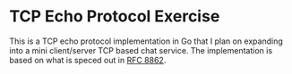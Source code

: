 # TCP Echo Protocol Exercise

This is a TCP echo protocol implementation in Go that I plan on expanding into a mini client/server TCP based chat service. The implementation is based on what is speced out in [RFC 8862](http://tools.ietf.org/html/rfc862).
